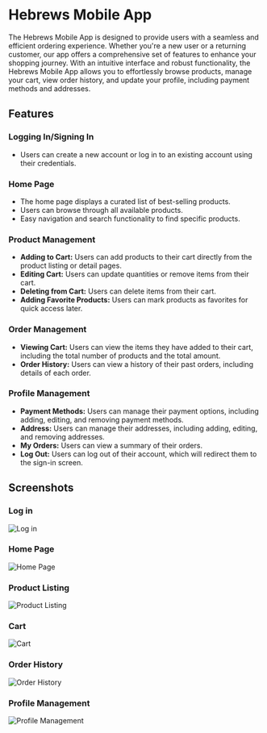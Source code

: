 # Hebrews Mobile App

The Hebrews Mobile App is designed to provide users with a seamless and efficient ordering experience. Whether you're a new user or a returning customer, our app offers a comprehensive set of features to enhance your shopping journey. With an intuitive interface and robust functionality, the Hebrews Mobile App allows you to effortlessly browse products, manage your cart, view order history, and update your profile, including payment methods and addresses.

## Features

### Logging In/Signing In
- Users can create a new account or log in to an existing account using their credentials.

### Home Page
- The home page displays a curated list of best-selling products.
- Users can browse through all available products.
- Easy navigation and search functionality to find specific products.

### Product Management
- **Adding to Cart:** Users can add products to their cart directly from the product listing or detail pages.
- **Editing Cart:** Users can update quantities or remove items from their cart.
- **Deleting from Cart:** Users can delete items from their cart.
- **Adding Favorite Products:** Users can mark products as favorites for quick access later.

### Order Management
- **Viewing Cart:** Users can view the items they have added to their cart, including the total number of products and the total amount.
- **Order History:** Users can view a history of their past orders, including details of each order.

### Profile Management
- **Payment Methods:** Users can manage their payment options, including adding, editing, and removing payment methods.
- **Address:** Users can manage their addresses, including adding, editing, and removing addresses.
- **My Orders:** Users can view a summary of their orders.
- **Log Out:** Users can log out of their account, which will redirect them to the sign-in screen.

## Screenshots
### Log in
![Log in](https://drive.google.com/file/d/1Ysf0Xpeq6Gp5B6KD2aMdyJ34cT56Jw-M/view?usp=drive_link)

### Home Page
![Home Page](https://github.com/your_username/your_repo/raw/main/he_brew/home_page/jfif)

### Product Listing
![Product Listing](https://i.imgur.com/product_listing_image.png)

### Cart
![Cart](https://i.imgur.com/cart_image.png)

### Order History
![Order History](https://i.imgur.com/order_history_image.png)

### Profile Management
![Profile Management](https://i.imgur.com/profile_management_image.png)

